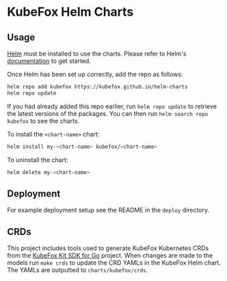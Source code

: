 # KubeFox Helm Charts

## Usage

[Helm](https://helm.sh) must be installed to use the charts.  Please refer to Helm's [documentation](https://helm.sh/docs) to get started.

Once Helm has been set up correctly, add the repo as follows:

```bash
helm repo add kubefox https://kubefox.github.io/helm-charts
helm repo update
```

If you had already added this repo earlier, run `helm repo update` to retrieve the latest versions of the packages.  You can then run `helm search repo kubefox` to see the charts.

To install the `<chart-name>` chart:

```bash
helm install my-<chart-name> kubefox/<chart-name>
```

To uninstall the chart:

```bash
helm delete my-<chart-name>
```

## Deployment

For example deployment setup see the README in the `deploy` directory.

## CRDs

This project includes tools used to generate KubeFox Kubernetes CRDs from the [KubeFox Kit SDK for Go](https://github.com/kubefox/sdk-go) project. When changes are made to the models run `make crds` to update the CRD YAMLs in the KubeFox Helm chart. The YAMLs are outputted to `charts/kubefox/crds`.
